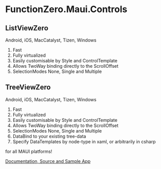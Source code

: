 ﻿# FunctionZero.Maui.Controls

## ListViewZero

Android, iOS, MacCatalyst, Tizen, Windows

1. Fast
1. Fully virtualized
1. Easily customisable by Style and ControlTemplate
1. Allows TwoWay binding directly to the ScrollOffset
1. SelectionModes None, Single and Multiple

## TreeViewZero

Android, iOS, MacCatalyst, Tizen, Windows

1. Fast
1. Fully virtualized
1. Easily customisable by Style and ControlTemplate
1. Allows TwoWay binding directly to the ScrollOffset
1. SelectionModes None, Single and Multiple
1. DataBind to your existing tree-data
1. Specify DataTemplates by node-type in xaml, or arbitrarily in csharp


 for all MAUI platforms!  

[Documentation, Source and Sample App](https://github.com/Keflon/FunctionZero.Maui.Controls)

